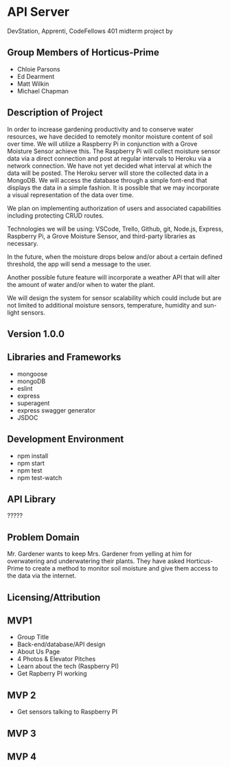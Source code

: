 # API Server

DevStation, Apprenti, CodeFellows 401 midterm project by 

## Group Members of Horticus-Prime
* Chloie Parsons
* Ed Dearment
* Matt Wilkin
* Michael Chapman

## Description of Project
In order to increase gardening productivity and to conserve water resources, we have decided to remotely monitor moisture content of soil over time. We will utilize a Raspberry Pi in conjunction with a Grove Moisture Sensor achieve this. The Raspberry Pi will collect moisture sensor data via a direct connection and post at regular intervals to Heroku via a network connection.  We have not yet decided what interval at which the data will be posted. The Heroku server will store the collected data in a MongoDB. We will access the database through a simple font-end that displays the data in a simple fashion. It is possible that we may incorporate a visual representation of the data over time. 

We plan on implementing authorization of users and associated capabilities including protecting CRUD routes. 

Technologies we will be using: VSCode, Trello, Github, git, Node.js, Express, Raspberry Pi, a Grove Moisture Sensor, and third-party libraries as necessary. 

In the future, when the moisture drops below and/or about  a certain defined threshold, the app will send a message to the user. 

Another possible future feature will incorporate a weather API that will alter the amount of water and/or when to water the plant. 

We will design the system for sensor scalability which could include but are not limited to additional moisture sensors, temperature, humidity and sun-light sensors.

## Version 1.0.0

## Libraries and Frameworks
* mongoose
* mongoDB
* eslint
* express
* superagent
* express swagger generator
* JSDOC

## Development Environment
* npm install
* npm start
* npm test
* npm test-watch

## API Library
?????

## Problem Domain
Mr. Gardener wants to keep Mrs. Gardener from yelling at him for overwatering and underwatering their plants. They have asked Horticus-Prime to create a method to monitor soil moisture and give them access to the data via the internet. 

## Licensing/Attribution

## MVP1
* Group Title
* Back-end/database/API design
* About Us Page
* 4 Photos & Elevator Pitches
* Learn about the tech (Raspberry PI)
* Get Rapberry PI working

## MVP 2
* Get sensors talking to Raspberry PI


## MVP 3

## MVP 4
